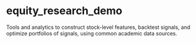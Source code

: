 # equity_research_demo
Tools and analytics to construct stock-level features, backtest signals, and optimize portfolios of signals, using common academic data sources.
